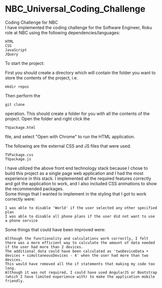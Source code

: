 # NBC_Universal_Coding_Challenge
Coding Challenge for NBC <br/>
I have implemented the coding challenge for the Software Engineer, Roku role at NBC using the following dependencies/languages:
```
HTML
CSS
JavaScript
JQuery
```
To start the project:

First you should create a directory which will contain the folder you want to store the contents of the project, i.e.
```
mkdir repos
```
Then perform the
```
git clone
```
operation.
This should create a folder for you with all the contents of the project.
Open the folder and right click the
```
TVpackage.html
``` 
file, and select "Open with Chrome" to run the HTML application.

The following are the external CSS and JS files that were used.
```
TVPackage.css
TVpackage.js
```
I have utilized the above front end technology stack because
I chose to build this project as a single page web application and
I had the most experience in this stack. I implemented all the required features
correctly and got the application to work, and I also included CSS animations to show
the recommended packages. <br/>
Some things that I wanted to implement in the styling that I got to work correctly were:
```
I was able to disable 'World' if the user selected any other specified plan
I was able to disable all phone plans if the user did not want to use a phone service
```
Some things that could have been improved were:
```
Although the functionality and calculations work correctly, I felt there was a more efficient way to calculate the amount of data needed if the user had more than 2 devices.
The additional data could have been calculated as 'twoDeviceData + devices + simultaneousDevices - 4' when the user had more than two devices.
This would have removed all the if statements that making my code too long.
Although it was not required, I could have used AngularJS or Bootstrap (which I have limited experience with) to make the application mobile friendly.
```
